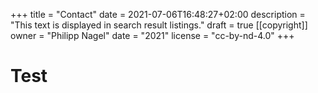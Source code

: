 +++
title = "Contact"
date = 2021-07-06T16:48:27+02:00
description = "This text is displayed in search result listings."
draft = true
[[copyright]]
  owner = "Philipp Nagel"
  date = "2021"
  license = "cc-by-nd-4.0"
+++

# Test